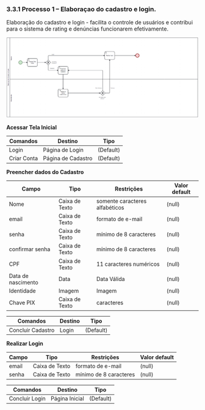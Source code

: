 ### 3.3.1 Processo 1 – Elaboraçao do cadastro e login.

Elaboração do cadastro e login - facilita o controle de usuários e contribui para o sistema de rating e denúncias funcionarem efetivamente.


![Exemplo de um Modelo BPMN do PROCESSO 1](images/processo1.png "Modelo BPMN do Processo 1.")


**Acessar Tela Inicial**




| **Comandos**         |  **Destino**                   | **Tipo** |
| ---                  | ---                            | ---               |
| Login           | Página de Login  |    (Default)               |
| Criar Conta           | Página de Cadastro |          (Default)        |



**Preencher dados do Cadastro**

| **Campo**       | **Tipo**         | **Restrições** | **Valor default** |
| ---             | ---              | ---            | ---               |
| Nome       | Caixa de Texto   | somente caracteres alfabéticos |   (null)             |
| email         | Caixa de Texto   | formato de e-mail |         (null)       |
| senha           | Caixa de Texto   | mínimo de 8 caracteres |     (null)      |
| confirmar senha           | Caixa de Texto   | mínimo de 8 caracteres |     (null)      |
| CPF             | Caixa de Texto   | 11 caracteres numéricos         |  (null)         |
| Data de nascimento | Data        | Data Válida         |     (null)      |
| Identidade       | Imagem        | Imagem        |     (null)      |
| Chave PIX          | Caixa de Texto   |   caracteres     |     (null)      |

| **Comandos**         |  **Destino**                   | **Tipo**          |
| ---                  | ---                            | ---               |
| Concluir Cadastro    | Login                          |      (Default)    |


**Realizar Login**

| **Campo**       | **Tipo**         | **Restrições** | **Valor default** |
| ---             | ---              | ---            | ---               |
| email         | Caixa de Texto   | formato de e-mail |      (null)      |
| senha           | Caixa de Texto   | mínimo de 8 caracteres |   (null)  |


| **Comandos**         |  **Destino**                   | **Tipo**          |
| ---                  | ---                            | ---               |
| Concluir Login       | Página Inicial                 |     (Default)     |

